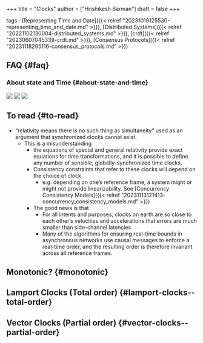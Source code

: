 +++
title = "Clocks"
author = ["Hrishikesh Barman"]
draft = false
+++

tags
: [Representing Time and Date]({{< relref "20231019125530-representing_time_and_date.md" >}}), [Distributed Systems]({{< relref "20221102130004-distributed_systems.md" >}}), [crdt]({{< relref "20230607045339-crdt.md" >}}), [Consensus Protocols]({{< relref "20231118205116-consensus_protocols.md" >}})


## FAQ {#faq}


### About state and Time {#about-state-and-time}

![](/ox-hugo/20231119003900-clocks-211232323.png)
![](/ox-hugo/20231119003900-clocks-419247191.png)
![](/ox-hugo/20231119003900-clocks-876475343.png)


## To read {#to-read}

-   “relativity means there is no such thing as simultaneity” used as an argument that synchronized clocks cannot exist.
    -   This is a misunderstanding
        -   the equations of special and general relativity provide exact equations for time transformations, and it is possible to define any number of sensible, globally-synchronized time clocks.
        -   Consistency constraints that refer to these clocks will depend on the choice of clock
            -   e.g. depending on one’s reference frame, a system might or might not provide linearizability. See [Concurrency Consistency Models]({{< relref "20231113121413-concurrency_consistency_models.md" >}})
        -   The good news is that
            -   For all intents and purposes, clocks on earth are so close to each other’s velocities and accelerations that errors are much smaller than side-channel latencies
            -   Many of the algorithms for ensuring real-time bounds in asynchronous networks use causal messages to enforce a real-time order, and the resulting order is therefore invariant across all reference frames.


## Monotonic? {#monotonic}


## Lamport Clocks (Total order) {#lamport-clocks--total-order}


## Vector Clocks (Partial order) {#vector-clocks--partial-order}
